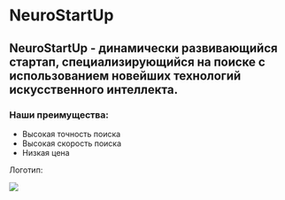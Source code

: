 # NeuroStartUp

## **NeuroStartUp** - динамически развивающийся стартап, специализирующийся на поиске с использованием новейших технологий искусственного интеллекта.

### **Наши преимущества:**
* Высокая точность поиска
* Высокая скорость поиска
* Низкая цена

Логотип:

![](https://camo.githubusercontent.com/ace14ee894d150192a7b05b12410738aa65528da742bbce69315a5f441320ea7/68747470733a2f2f692e696d6775722e636f6d2f495a4f525769492e706e67)
        
		
		

